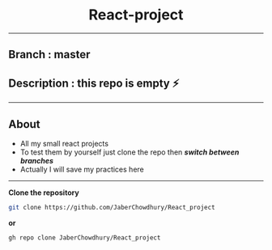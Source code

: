 <h1 align="center">React-project</h1>
<hr />

## Branch : master
## Description : this repo is empty ⚡️

<hr />

## About 
- All my small react projects
- To test them by yourself just clone the repo then ***switch between branches***
- Actually I will save my practices here


<hr />

**Clone the repository**
``` bash 
git clone https://github.com/JaberChowdhury/React_project
```
**or**
```bash
gh repo clone JaberChowdhury/React_project
```
